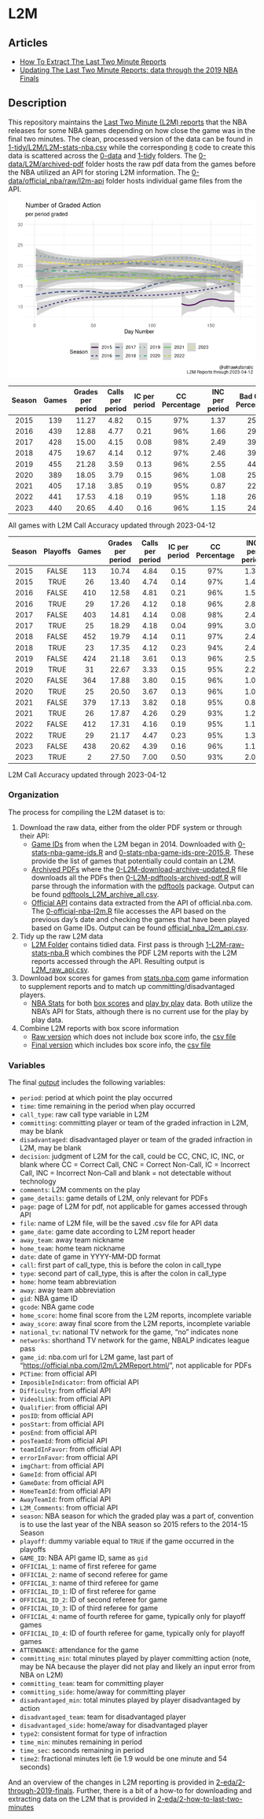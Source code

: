 
<!-- README.md is generated from README.Rmd. Please edit README.Rmd for corrections file -->

# L2M

## Articles

-   [How To Extract The Last Two Minute
    Reports](2-eda/2-how-to-last-two-minutes)
-   [Updating The Last Two Minute Reports: data through the 2019 NBA
    Finals](2-eda/2-through-2019-finals)

## Description

This repository maintains the [Last Two Minute (L2M)
reports](https://official.nba.com/2021-22-nba-officiating-last-two-minute-reports/)
that the NBA releases for some NBA games depending on how close the game
was in the final two minutes. The clean, processed version of the data
can be found in
[1-tidy/L2M/L2M-stats-nba.csv](1-tidy/L2M/L2M-stats-nba.csv) while the
corresponding [`R`](https://www.r-project.org/) code to create this data
is scattered across the [0-data](0-data) and [1-tidy](1-tidy) folders.
The [0-data/L2M/archived-pdf](0-data/L2M/archived-pdf) folder hosts the
raw pdf data from the games before the NBA utilized an API for storing
L2M information. The
[0-data/official_nba/raw/l2m-api](0-data/official_nba/raw/l2m-api)
folder hosts individual game files from the API.

![](README2_files/figure-gfm/calls-1.png)<!-- -->

| Season | Games | Grades per period | Calls per period | IC per period | CC Percentage | INC per period | Bad Calls Percentage | CNC per period |
|:------:|:-----:|:-----------------:|:----------------:|:-------------:|:-------------:|:--------------:|:--------------------:|:--------------:|
|  2015  |  139  |       11.27       |       4.82       |     0.15      |      97%      |      1.37      |         25%          |      5.08      |
|  2016  |  439  |       12.88       |       4.77       |     0.21      |      96%      |      1.66      |         29%          |      6.45      |
|  2017  |  428  |       15.00       |       4.15       |     0.08      |      98%      |      2.49      |         39%          |      8.36      |
|  2018  |  475  |       19.67       |       4.14       |     0.12      |      97%      |      2.46      |         39%          |     13.07      |
|  2019  |  455  |       21.28       |       3.59       |     0.13      |      96%      |      2.55      |         44%          |     15.14      |
|  2020  |  389  |       18.05       |       3.79       |     0.15      |      96%      |      1.08      |         25%          |     13.18      |
|  2021  |  405  |       17.18       |       3.85       |     0.19      |      95%      |      0.87      |         22%          |     12.47      |
|  2022  |  441  |       17.53       |       4.18       |     0.19      |      95%      |      1.18      |         26%          |     12.18      |
|  2023  |  440  |       20.65       |       4.40       |     0.16      |      96%      |      1.15      |         24%          |     15.10      |

All games with L2M Call Accuracy updated through 2023-04-12

| Season | Playoffs | Games | Grades per period | Calls per period | IC per period | CC Percentage | INC per period | Bad Calls Percentage | CNC per period |
|:------:|:--------:|:-----:|:-----------------:|:----------------:|:-------------:|:-------------:|:--------------:|:--------------------:|:--------------:|
|  2015  |  FALSE   |  113  |       10.74       |       4.84       |     0.15      |      97%      |      1.36      |         24%          |      4.54      |
|  2015  |   TRUE   |  26   |       13.40       |       4.74       |     0.14      |      97%      |      1.43      |         25%          |      7.23      |
|  2016  |  FALSE   |  410  |       12.58       |       4.81       |     0.21      |      96%      |      1.58      |         28%          |      6.18      |
|  2016  |   TRUE   |  29   |       17.26       |       4.12       |     0.18      |      96%      |      2.82      |         43%          |     10.32      |
|  2017  |  FALSE   |  403  |       14.81       |       4.14       |     0.08      |      98%      |      2.46      |         38%          |      8.21      |
|  2017  |   TRUE   |  25   |       18.29       |       4.18       |     0.04      |      99%      |      3.07      |         43%          |     11.04      |
|  2018  |  FALSE   |  452  |       19.79       |       4.14       |     0.11      |      97%      |      2.47      |         39%          |     13.18      |
|  2018  |   TRUE   |  23   |       17.35       |       4.12       |     0.23      |      94%      |      2.42      |         41%          |     10.81      |
|  2019  |  FALSE   |  424  |       21.18       |       3.61       |     0.13      |      96%      |      2.57      |         44%          |     14.99      |
|  2019  |   TRUE   |  31   |       22.67       |       3.33       |     0.15      |      95%      |      2.21      |         43%          |     17.13      |
|  2020  |  FALSE   |  364  |       17.88       |       3.80       |     0.15      |      96%      |      1.08      |         25%          |     13.00      |
|  2020  |   TRUE   |  25   |       20.50       |       3.67       |     0.13      |      96%      |      1.03      |         25%          |     15.80      |
|  2021  |  FALSE   |  379  |       17.13       |       3.82       |     0.18      |      95%      |      0.84      |         22%          |     12.48      |
|  2021  |   TRUE   |  26   |       17.87       |       4.26       |     0.29      |      93%      |      1.26      |         28%          |     12.35      |
|  2022  |  FALSE   |  412  |       17.31       |       4.16       |     0.19      |      95%      |      1.17      |         25%          |     11.98      |
|  2022  |   TRUE   |  29   |       21.17       |       4.47       |     0.23      |      95%      |      1.33      |         27%          |     15.37      |
|  2023  |  FALSE   |  438  |       20.62       |       4.39       |     0.16      |      96%      |      1.14      |         24%          |     15.09      |
|  2023  |   TRUE   |   2   |       27.50       |       7.00       |     0.50      |      93%      |      2.00      |         28%          |     18.50      |

L2M Call Accuracy updated through 2023-04-12

### Organization

The process for compiling the L2M dataset is to:

1.  Download the raw data, either from the older PDF system or through
    their API:
    -   [Game IDs](0-data/stats_nba) from when the L2M began in 2014.
        Downloaded with
        [0-stats-nba-game-ids.R](0-data/0-stats-nba-game-ids.R) and
        [0-stats-nba-game-ids-pre-2015.R](0-data/0-stats-nba-game-ids-pre-2015.R).
        These provide the list of games that potentially could contain
        an L2M.
    -   [Archived PDFs](0-data/L2M/archived-pdf) where the
        [0-L2M-download-archive-updated.R](0-data/0-L2M-download-archive-updated.R)
        file downloads all the PDFs then
        [0-L2M-pdftools-archived-pdf.R](0-data/0-L2M-pdftools-archived-pdf.R)
        will parse through the information with the
        [pdftools](https://github.com/ropensci/pdftools) package. Output
        can be found
        [pdftools_L2M_archive_all.csv](0-data/L2M/archived-pdf/pdftools_L2M_archive_all.csv).
    -   [Official API](0-data/official_nba) contains data extracted from
        the API of official.nba.com. The
        [0-official-nba-l2m.R](0-data/0-official-nba-l2m.R) file
        accesses the API based on the previous day’s date and checking
        the games that have been played based on Game IDs. Output can be
        found
        [official_nba_l2m_api.csv](0-data/official_nba/official_nba_l2m_api.csv).
2.  Tidy up the raw L2M data
    -   [L2M Folder](1-tidy/L2M/) contains tidied data. First pass is
        through [1-L2M-raw-stats-nba.R](1-tidy/1-L2M-raw-stats-nba.R)
        which combines the PDF L2M reports with the L2M reports accessed
        through the API. Resulting output is
        [L2M_raw_api.csv](1-tidy/L2M/L2M_raw_api.csv).
3.  Download box scores for games from
    [stats.nba.com](https://stats.nba.com/) game information to
    supplement reports and to match up committing/disadvantaged players.
    -   [NBA Stats](0-data/stats_nba/) for both [box
        scores](0-data/0-stats-nba-box-data.R) and [play by
        play](0-data/0-stats-nba-pbp-data.R) data. Both utilize the
        NBA’s API for Stats, although there is no current use for the
        play by play data.
4.  Combine L2M reports with box score information
    -   [Raw version](1-tid1-L2M-raw-stats-nba.R) which does not include
        box score info, the [csv file](1-tidy/L2M_raw_api.csv)
    -   [Final version](1-tidy/1-L2M-stats-nba.R) which includes box
        score info, the [csv file](1-tidy/L2M/L2M_stats_nba.csv)

### Variables

The final [output](1-tidy/L2M/L2M_stats_nba.csv) includes the following
variables:

-   `period`: period at which point the play occurred
-   `time`: time remaining in the period when play occurred
-   `call_type`: raw call type variable in L2M
-   `committing`: committing player or team of the graded infraction in
    L2M, may be blank
-   `disadvantaged`: disadvantaged player or team of the graded
    infraction in L2M, may be blank
-   `decision`: judgment of L2M for the call, could be CC, CNC, IC, INC,
    or blank where CC = Correct Call, CNC = Correct Non-Call, IC =
    Incorrect Call, INC = Incorrect Non-Call and blank = not detectable
    without technology
-   `comments`: L2M comments on the play
-   `game_details`: game details of L2M, only relevant for PDFs
-   `page`: page of L2M for pdf, not applicable for games accessed
    through API
-   `file`: name of L2M file, will be the saved .csv file for API data
-   `game_date`: game date according to L2M report header
-   `away_team`: away team nickname
-   `home_team`: home team nickname
-   `date`: date of game in YYYY-MM-DD format
-   `call`: first part of call_type, this is before the colon in
    call_type
-   `type`: second part of call_type, this is after the colon in
    call_type
-   `home`: home team abbreviation
-   `away`: away team abbreviation
-   `gid`: NBA game ID
-   `gcode`: NBA game code
-   `home_score`: home final score from the L2M reports, incomplete
    variable
-   `away_score`: away final score from the L2M reports, incomplete
    variable
-   `national_tv`: national TV network for the game, “no” indicates none
-   `networks`: shorthand TV network for the game, NBALP indicates
    league pass
-   `game_id`: nba.com url for L2M game, last part of
    “<https://official.nba.com/l2m/L2MReport.html/>”, not applicable for
    PDFs
-   `PCTime`: from official API
-   `ImposibleIndicator`: from official API
-   `Difficulty`: from official API
-   `VideolLink`: from official API
-   `Qualifier`: from official API
-   `posID`: from official API
-   `posStart`: from official API
-   `posEnd`: from official API
-   `posTeamId`: from official API
-   `teamIdInFavor`: from official API
-   `errorInFavor`: from official API
-   `imgChart`: from official API
-   `GameId`: from official API
-   `GameDate`: from official API
-   `HomeTeamId`: from official API
-   `AwayTeamId`: from official API
-   `L2M_Comments`: from official API
-   `season`: NBA season for which the graded play was a part of,
    convention is to use the last year of the NBA season so 2015 refers
    to the 2014-15 Season
-   `playoff`: dummy variable equal to `TRUE` if the game occurred in
    the playoffs
-   `GAME_ID`: NBA API game ID, same as `gid`
-   `OFFICIAL_1`: name of first referee for game
-   `OFFICIAL_2`: name of second referee for game
-   `OFFICIAL_3`: name of third referee for game
-   `OFFICIAL_ID_1`: ID of first referee for game
-   `OFFICIAL_ID_2`: ID of second referee for game
-   `OFFICIAL_ID_3`: ID of third referee for game
-   `OFFICIAL_4`: name of fourth referee for game, typically only for
    playoff games
-   `OFFICIAL_ID_4`: ID of fourth referee for game, typically only for
    playoff games
-   `ATTENDANCE`: attendance for the game
-   `committing_min`: total minutes played by player committing action
    (note, may be NA because the player did not play and likely an input
    error from NBA on L2M)
-   `committing_team`: team for committing player
-   `committing_side`: home/away for committing player
-   `disadvantaged_min`: total minutes played by player disadvantaged by
    action
-   `disadvantaged_team`: team for disadvantaged player
-   `disadvantaged_side`: home/away for disadvantaged player
-   `type2`: consistent format for type of infraction
-   `time_min`: minutes remaining in period
-   `time_sec`: seconds remaining in period
-   `time2`: fractional minutes left (ie 1.9 would be one minute and 54
    seconds)

And an overview of the changes in L2M reporting is provided in
[2-eda/2-through-2019-finals](2-eda/2-through-2019-finals). Further,
there is a bit of a how-to for downloading and extracting data on the
L2M that is provided in
[2-eda/2-how-to-last-two-minutes](2-eda/2-how-to-last-two-minutes)
